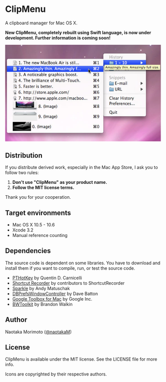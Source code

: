 ClipMenu
========
A clipboard manager for Mac OS X.

**New ClipMenu, completely rebuilt using Swift language, is now under development. Further information is coming soon!**

![ClipMenu](./screenshot.jpg)

## Distribution

If you distribute derived work, especially in the Mac App Store, I ask you to follow two rules:

1. **Don't use "ClipMenu" as your product name.**
2. **Follow the MIT license terms.**

Thank you for your cooperation.

Target environments
-------------------

* Mac OS X 10.5 - 10.6
* Xcode 3.2
* Manual reference counting

Dependencies
------------
The source code is dependent on some libraries. You have to download and install them if you want to compile, run, or test the source code.

* [PTHotKey](http://www.rogueamoeba.com/utm/posts/Random/Homegrown_Developer_Tools-2004-07-14-12-00) by Quentin D. Carnicelli
* [Shortcut Recorder](http://code.google.com/p/shortcutrecorder/) by contributors to ShortcutRecorder
* [Sparkle](http://sparkle.andymatuschak.org/) by Andy Matuschak
* [DBPrefsWindowController](http://www.mere-mortal-software.com/blog/sourcecode.php) by Dave Batton
* [Google Toolbox for Mac](http://code.google.com/p/google-toolbox-for-mac/) by Google Inc.
* [BWToolkit](http://www.brandonwalkin.com/bwtoolkit/) by Brandon Walkin

Author
------

Naotaka Morimoto ([@naotakaM](http://twitter.com/naotakaM))

License
-------
ClipMenu is available under the MIT license. See the LICENSE file for more info.

Icons are copyrighted by their respective authors.
